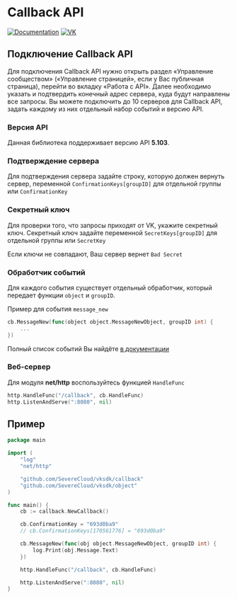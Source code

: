 # Callback API

[![Documentation](https://godoc.org/github.com/SevereCloud/vksdk/callback?status.svg)](https://pkg.go.dev/github.com/SevereCloud/vksdk/callback)
[![VK](https://img.shields.io/badge/developers-%234a76a8.svg?logo=VK&logoColor=white)](https://vk.com/dev/callback_api)

## Подключение Callback API

Для подключения Callback API нужно открыть раздел «Управление сообществом» («Управление страницей», если у Вас публичная страница), перейти во вкладку «Работа с API». 
Далее необходимо указать и подтвердить конечный адрес сервера, куда будут направлены все запросы. Вы можете подключить до 10 серверов для Callback API, задать каждому из них отдельный набор событий и версию API.

### Версия API

Данная библиотека поддерживает версию API **5.103**.

### Подтверждение сервера

Для подтверждения сервера задайте строку, которую должен вернуть сервер, переменной `ConfirmationKeys[groupID]` для отдельной группы или `ConfirmationKey`

### Секретный ключ

Для проверки того, что запросы приходят от VK, укажите секретный ключ. Секретный ключ задайте переменной `SecretKeys[groupID]` для отдельной группы или `SecretKey`

Если ключи не совпадают, Ваш сервер вернет `Bad Secret`

### Обработчик событий

Для каждого события существует отдельный обработчик, который передает функции `object` и `groupID`.

Пример для события `message_new`

```go
cb.MessageNew(func(object object.MessageNewObject, groupID int) {
	...
})
```

Полный список событий Вы найдёте [в документации](https://vk.com/dev/groups_events)

### Веб-сервер

Для модуля **net/http** воспользуйтесь функцией `HandleFunc`

```go
http.HandleFunc("/callback", cb.HandleFunc)
http.ListenAndServe(":8080", nil)
```

## Пример

```go
package main

import (
	"log"
	"net/http"

	"github.com/SevereCloud/vksdk/callback"
	"github.com/SevereCloud/vksdk/object"
)

func main() {
	cb := callback.NewCallback()

	cb.ConfirmationKey = "693d0ba9"
	// cb.ConfirmationKeys[170561776] = "693d0ba9"

	cb.MessageNew(func(obj object.MessageNewObject, groupID int) {
		log.Print(obj.Message.Text)
	})

	http.HandleFunc("/callback", cb.HandleFunc)

	http.ListenAndServe(":8080", nil)
}
```
